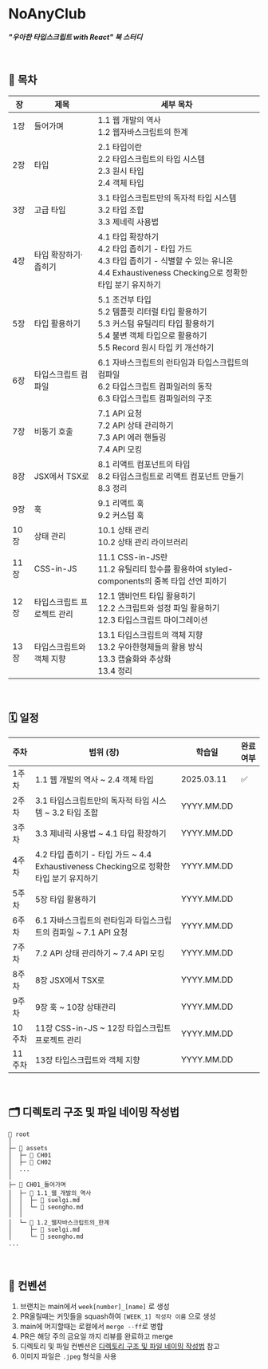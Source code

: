 # NoAnyClub

**_"우아한 타입스크립트 with React" 북 스터디_**

<br />

## 📖 목차

| 장   | 제목                       | 세부 목차                                                                                                                                                                      |
| ---- | -------------------------- | ------------------------------------------------------------------------------------------------------------------------------------------------------------------------------ |
| 1장  | 들어가며                   | 1.1 웹 개발의 역사 <br /> 1.2 웹자바스크립트의 한계                                                                                                                            |
| 2장  | 타입                       | 2.1 타입이란 <br /> 2.2 타입스크립트의 타입 시스템 <br /> 2.3 원시 타입 <br /> 2.4 객체 타입                                                                                   |
| 3장  | 고급 타입                  | 3.1 타입스크립트만의 독자적 타입 시스템 <br /> 3.2 타입 조합 <br /> 3.3 제네릭 사용법                                                                                          |
| 4장  | 타입 확장하기·좁히기       | 4.1 타입 확장하기 <br /> 4.2 타입 좁히기 - 타입 가드 <br /> 4.3 타입 좁히기 - 식별할 수 있는 유니온 <br /> 4.4 Exhaustiveness Checking으로 정확한 타입 분기 유지하기           |
| 5장  | 타입 활용하기              | 5.1 조건부 타입 <br /> 5.2 템플릿 리터럴 타입 활용하기 <br /> 5.3 커스텀 유틸리티 타입 활용하기 <br /> 5.4 불변 객체 타입으로 활용하기 <br /> 5.5 Record 원시 타입 키 개선하기 |
| 6장  | 타입스크립트 컴파일        | 6.1 자바스크립트의 런타임과 타입스크립트의 컴파일 <br /> 6.2 타입스크립트 컴파일러의 동작 <br /> 6.3 타입스크립트 컴파일러의 구조                                              |
| 7장  | 비동기 호출                | 7.1 API 요청 <br /> 7.2 API 상태 관리하기 <br /> 7.3 API 에러 핸들링 <br /> 7.4 API 모킹                                                                                       |
| 8장  | JSX에서 TSX로              | 8.1 리액트 컴포넌트의 타입 <br /> 8.2 타입스크립트로 리액트 컴포넌트 만들기 <br /> 8.3 정리                                                                                    |
| 9장  | 훅                         | 9.1 리액트 훅 <br /> 9.2 커스텀 훅                                                                                                                                             |
| 10장 | 상태 관리                  | 10.1 상태 관리 <br /> 10.2 상태 관리 라이브러리                                                                                                                                |
| 11장 | CSS-in-JS                  | 11.1 CSS-in-JS란 <br /> 11.2 유틸리티 함수를 활용하여 styled-components의 중복 타입 선언 피하기                                                                                |
| 12장 | 타입스크립트 프로젝트 관리 | 12.1 앰비언트 타입 활용하기 <br /> 12.2 스크립트와 설정 파일 활용하기 <br /> 12.3 타입스크립트 마이그레이션                                                                    |
| 13장 | 타입스크립트와 객체 지향   | 13.1 타입스크립트의 객체 지향 <br> 13.2 우아한형제들의 활용 방식 <br> 13.3 캡슐화와 추상화 <br> 13.4 정리                                                                      |

<br />

## 🗓️ 일정

| 주차   | 범위 (장)                                                                               | 학습일     | 완료 여부 |
| ------ | --------------------------------------------------------------------------------------- | ---------- | --------- |
| 1주차  | 1.1 웹 개발의 역사 ~ 2.4 객체 타입                                                      | 2025.03.11 | ✅        |
| 2주차  | 3.1 타입스크립트만의 독자적 타입 시스템 ~ 3.2 타입 조합                                 | YYYY.MM.DD |           |
| 3주차  | 3.3 제네릭 사용법 ~ 4.1 타입 확장하기                                                   | YYYY.MM.DD |           |
| 4주차  | 4.2 타입 좁히기 - 타입 가드 ~ 4.4 Exhaustiveness Checking으로 정확한 타입 분기 유지하기 | YYYY.MM.DD |           |
| 5주차  | 5장 타입 활용하기                                                                       | YYYY.MM.DD |           |
| 6주차  | 6.1 자바스크립트의 런타임과 타입스크립트의 컴파일 ~ 7.1 API 요청                        | YYYY.MM.DD |           |
| 7주차  | 7.2 API 상태 관리하기 ~ 7.4 API 모킹                                                    | YYYY.MM.DD |           |
| 8주차  | 8장 JSX에서 TSX로                                                                       | YYYY.MM.DD |           |
| 9주차  | 9장 훅 ~ 10장 상태관리                                                                  | YYYY.MM.DD |           |
| 10주차 | 11장 CSS-in-JS ~ 12장 타입스크립트 프로젝트 관리                                        | YYYY.MM.DD |           |
| 11주차 | 13장 타입스크립트와 객체 지향                                                           | YYYY.MM.DD |           |

<br />

## 🗂️ 디렉토리 구조 및 파일 네이밍 작성법

```terminal
📁 root
│
├─ 📁 assets
│  ├─ 📁 CH01
│  ├─ 📁 CH02
│  ...
│
├─ 📁 CH01_들어가며
│  ├─ 📁 1.1_웹_개발의_역사
│  │  ├─ 📄 suelgi.md
│  │  └─ 📄 seongho.md
│  │
│  └─ 📁 1.2_웹자바스크립트의_한계
│     ├─ 📄 suelgi.md
│     └─ 📄 seongho.md
...
```

<br />

## 🐧 컨벤션

1. 브랜치는 main에서 `week[number]_[name]` 로 생성
2. PR올릴때는 커밋들을 squash하여 `[WEEK_1] 작성자 이름` 으로 생성
3. main에 머지할때는 로컬에서 `merge --ff`로 병합
4. PR은 해당 주의 금요일 까지 리뷰를 완료하고 merge
5. 디렉토리 및 파일 컨벤션은 [디렉토리 구조 및 파일 네이밍 작성법](#️-디렉토리-구조-및-파일-네이밍-작성법) 참고
6. 이미지 파일은 `.jpeg` 형식을 사용
